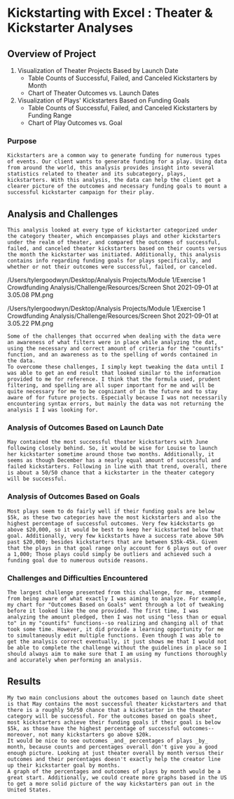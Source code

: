 # Kickstarting with Excel : Theater & Kickstarter Analyses

## Overview of Project
1. Visualization of Theater Projects Based by Launch Date
   * Table Counts of Successful, Failed, and Canceled Kickstarters by Month
   * Chart of Theater Outcomes vs. Launch Dates
2. Visualization of Plays' Kickstarters Based on Funding Goals
   * Table Counts of Successful, Failed, and Canceled Kickstarters by Funding Range
   * Chart of Play Outcomes vs. Goal

### Purpose
	Kickstarters are a common way to generate funding for numerous types of events. Our client wants to generate funding for a play. Using data from around the world, this analysis provides insight into several statistics related to theater and its subcategory, plays, kickstarters. With this analysis, the data can help the client get a clearer picture of the outcomes and necessary funding goals to mount a successful kickstarter campaign for their play. 

## Analysis and Challenges
	This analysis looked at every type of kickstarter categorized under the category theater, which encompasses plays and other kickstarters under the realm of theater, and compared the outcomes of successful, failed, and canceled theater kickstarters based on their counts versus the month the kickstarter was initiated. Additionally, this analysis contains info regarding funding goals for plays specifically, and whether or not their outcomes were successful, failed, or canceled. 

/Users/tylergoodwyn/Desktop/Analysis Projects/Module 1/Exercise 1 Crowdfunding Analysis/Challenge/Resources/Screen Shot 2021-09-01 at 3.05.08 PM.png

/Users/tylergoodwyn/Desktop/Analysis Projects/Module 1/Exercise 1 Crowdfunding Analysis/Challenge/Resources/Screen Shot 2021-09-01 at 3.05.22 PM.png

	Some of the challenges that occurred when dealing with the data were an awareness of what filters were in place while analyzing the dat, using the necessary and correct amount of criteria for the "countifs" function, and an awareness as to the spelling of words contained in the data. 
	To overcome these challenges, I simply kept tweaking the data until I was able to get an end result that looked similar to the information provided to me for reference. I think that the formula used, prudent filtering, and spelling are all super important for me and will be quite necessary for me to be cognizant of in the future and to stay aware of for future projects. Especially because I was not necessarily encountering syntax errors, but mainly the data was not returning the analysis I I was looking for.

### Analysis of Outcomes Based on Launch Date

	May contained the most successful theater kickstarters with June following closely behind. So, it would be wise for Louise to launch her kickstarter sometime around those two months. Additionally, it seems as though December has a nearly equal amount of successful and failed kickstarters. Following in line with that trend, overall, there is about a 50/50 chance that a kickstarter in the theater category will be successful. 

### Analysis of Outcomes Based on Goals

	Most plays seem to do fairly well if their funding goals are below $5k, as these two categories have the most kickstarters and also the highest percentage of successful outcomes. Very few ki4ckstarts go above $20,000, so it would be best to keep her kickstarted below that goal. Additionally, very few kickstarts have a success rate above 50% past $20,000; besides kickstarters that are between $35k-45k. Given that the plays in that goal range only account for 6 plays out of over a 1,000; Those plays could simply be outliers and achieved such a funding goal due to numerous outside reasons. 

### Challenges and Difficulties Encountered
	The largest challenge presented from this challenge, for me, stemmed from being aware of what exactly I was aiming to analyze. For example, my chart for "Outcomes Based on Goals" went through a lot of tweaking before it looked like the one provided. The first time, I was analyzing the amount pledged, then I was not using "less than or equal to" in my "countifs" functions--so realizing and changing all of that took some time. However, it did provide a learning opportunity for me to simultaneously edit multiple functions. Even though I was able to get the analysis correct eventually, it just shows me that I would not be able to complete the challenge without the guidelines in place so I should always aim to make sure that I am using my functions thoroughly and accurately when performing an analysis. 

## Results

	My two main conclusions about the outcomes based on launch date sheet is that May contains the most successful theater kickstarters and that there is a roughly 50/50 chance that a kickstarter in the theater category will be successful. For the outcomes based on goals sheet, most kickstarters achieve their funding goals if their goal is below $5k, as those have the highest percentage of successful outcomes--moreover, not many kickstarters go above $20k. 
	It would be nice to see outcomes _and_ percentages of plays _by_ month, because counts and percentages overall don't give you a good enough picture. Looking at just theater overall by month versus their outcomes and their percentages doesn't exactly help the creator line up their kickstarter goal by months. 
	A graph of the percentages and outcomes of plays by month would be a great start. Additionally, we could create more graphs based in the US to get a more solid picture of the way kickstarters pan out in the United States. 

